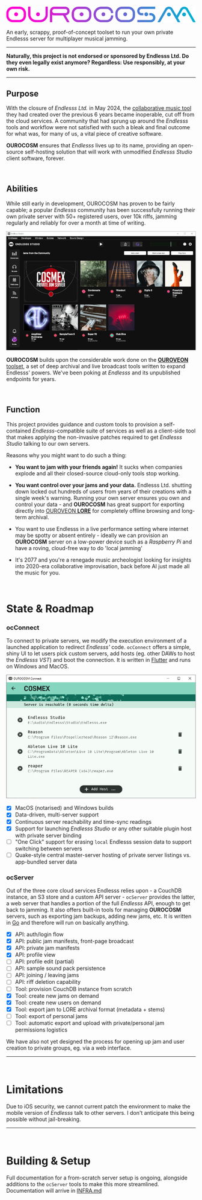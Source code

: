 ![](doc/logo.svg)

An early, scrappy, proof-of-concept toolset to run your own private Endlesss server for multiplayer musical jamming.

---

**Naturally, this project is not endorsed or sponsored by Endlesss Ltd. Do they even legally exist anymore? Regardless: Use responsibly, at your own risk.**

---

## Purpose

With the closure of *Endlesss Ltd.* in May 2024, the [collaborative music tool](https://web.archive.org/web/20201101012543/http://endlesss.fm/) they had created over the previous 6 years became inoperable, cut off from the cloud services. A community that had sprung up around the *Endlesss* tools and workflow were not satisfied with such a bleak and final outcome for what was, for many of us, a vital piece of creative software. 

**OUROCOSM** ensures that *Endlesss* lives up to its name, providing an open-source self-hosting solution that will work with unmodified *Endlesss Studio* client software, forever.

<br>

## Abilities

While still early in development, OUROCOSM has proven to be fairly capable; a popular *Endlesss* community has been successfully running their own private server with 50+ registered users, over 10k riffs, jamming regularly and reliably for over a month at time of writing.

![](doc/cosmex.png)

**OUROCOSM** builds upon the considerable work done on the [**OUROVEON** toolset](https://github.com/Unbundlesss/OUROVEON), a set of deep archival and live broadcast tools written to expand Endlesss' powers. We've been poking at *Endlesss* and its unpublished endpoints for years.

<br>

## Function

This project provides guidance and custom tools to provision a self-contained *Endlesss*-compatible suite of services as well as a client-side tool that makes applying the non-invasive patches required to get *Endlesss Studio* talking to our own servers.

Reasons why you might want to do such a thing:

* **You want to jam with your friends again!** It sucks when companies explode and all their closed-source cloud-only tools stop working.

* **You want control over your jams and your data.** Endlesss Ltd. shutting down locked out hundreds of users from years of their creations with a single week's warning. Running your own server ensures you own and control your data - and **OUROCOSM** has great support for exporting directly into [OUROVEON **LORE**](https://github.com/Unbundlesss/OUROVEON/blob/main/doc/LORE.MD) for completely offline browsing and long-term archival.

* You want to use Endlesss in a live performance setting where internet may be spotty or absent entirely - ideally we can provision an **OUROCOSM** server on a low-power device such as a *Raspberry Pi* and have a roving, cloud-free way to do 'local jamming'

* It's 2077 and you're a renegade music archeologist looking for insights into 2020-era collaborative improvisation, back before AI just made all the music for you.

<br>

# State & Roadmap

### ocConnect
To connect to private servers, we modify the execution environment of a launched application to redirect *Endlesss'* code. `ocConnect` offers a simple, shiny UI to let users pick custom servers, add hosts (eg. other DAWs to host the *Endlesss VST*) and boot the connection. It is written in [Flutter](https://flutter.dev/) and runs on Windows and MacOS.

![](doc/ocConnect.png)

- [x] MacOS (notarised) and Windows builds
- [x] Data-driven, multi-server support
- [x] Continuous server reachability and time-sync readings
- [x] Support for launching *Endlesss Studio* or any other suitable plugin host with private server binding
- [ ] "One Click" support for erasing `local` Endlesss session data to support switching between servers
- [ ] Quake-style central master-server hosting of private server listings vs. app-bundled server data

### ocServer
Out of the three core cloud services Endlesss relies upon - a CouchDB instance, an S3 store and a custom API server - `ocServer` provides the latter, a web server that handles a portion of the full *Endlesss* API, enough to get back to jamming. It also offers built-in tools for managing **OUROCOSM** servers, such as exporting jam backups, adding new jams, etc. It is written in [Go](https://golang.org/) and therefore will run on basically anything.

- [x] API: auth/login flow
- [x] API: public jam manifests, front-page broadcast
- [x] API: private jam manifests
- [x] API: profile view
- [ ] API: profile edit (partial)
- [ ] API: sample sound pack persistence
- [ ] API: joining / leaving jams
- [ ] API: riff deletion capability
- [ ] Tool: provision CouchDB instance from scratch
- [x] Tool: create new jams on demand
- [x] Tool: create new users on demand
- [x] Tool: export jam to LORE archival format (metadata + stems)
- [ ] Tool: export of personal jams
- [ ] Tool: automatic export and upload with private/personal jam permissions logistics

We have also not yet designed the process for opening up jam and user creation to private groups, eg. via a web interface.

---

<br>

# Limitations

Due to iOS security, we cannot current patch the environment to make the mobile version of *Endlesss* talk to other servers. I don't anticipate this being possible without jail-breaking.

---

<br>

# Building & Setup

Full documentation for a from-scratch server setup is ongoing, alongside additions to the `ocServer` tools to make this more streamlined. Documentation will arrive in [INFRA.md](INFRA.md)
